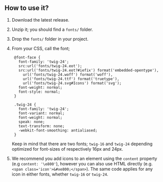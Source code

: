 ## How to use it?

1. Download the latest release.
1. Unzip it; you should find a `fonts/` folder.
1. Drop the `fonts/` folder in your project.
1. From your CSS, call the font;

        @font-face {
          font-family: 'twig-24';
          src:url('fonts/twig-24.eot');
          src:url('fonts/twig-24.eot?#iefix') format('embedded-opentype'),
            url('fonts/twig-24.woff') format('woff'),
            url('fonts/twig-24.ttf') format('truetype'),
            url('fonts/twig-24.svg#Icons') format('svg');
          font-weight: normal;
          font-style: normal;
        }

        .twig-24 {
          font-family: 'twig-24';
          font-variant: normal;
          font-weight: normal;
          speak: none;
          text-transform: none;
          -webkit-font-smoothing: antialiased;
        }

    Keep in mind that there are two fonts; `twig-16` and `twig-24` depending optimized for font-sizes of respectively 16px and 24px.
1. We recommend you add icons to an element using the `content` property (e.g `content: '\e800'`), however you can also use HTML directly (e.g. `<span class='icon'>&#xe800;</span>`). The same code applies for any icon in either fonts, whether `twig-16` or `twig-24`.
